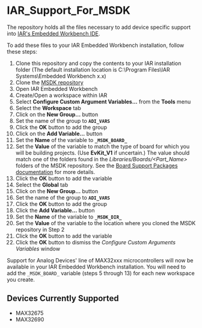 # IAR_Support_For_MSDK
The repository holds all the files necessary to add device specific support into [IAR's Embedded Workbench IDE](https://www.iar.com/products/architectures/arm/).

To add these files to your IAR Embedded Workbench installation, follow these steps:

1. Clone this repository and copy the contents to your IAR installation folder  (The default installation location is C:\Program Files\IAR Systems\Embedded Workbench x.x)
2. Clone the [MSDK repository](https://github.com/analogdevicesinc/msdk)
3. Open IAR Embedded Workbench
4. Create/Open a workspace within IAR
5. Select **Configure Custom Argument Variables...** from the **Tools** menu
6. Select the **Workspace** tab
7. Click on the **New Group...** button
8. Set the name of the group to **`ADI_VARS`**
9. Click the **OK** button to add the group
10. Click on the **Add Variable...** button
11. Set the **Name** of the variable to **`_MSDK_BOARD_`**
12. Set the **Value** of the variable to match the type of board for which you will be building projects. (Use **EvKit_V1** if uncertain.) The value should match one of the folders found in the _Libraries/Boards/<Part_Name>_ folders of the MSDK repository.  See the [Board Support Packages documentation](https://analogdevicesinc.github.io/msdk/USERGUIDE/#board-support-packages) for more details.
13. Click the **OK** button to add the variable
14. Select the **Global** tab
15. Click on the **New Group...** button
16. Set the name of the group to **`ADI_VARS`**
17. Click the **OK** button to add the group
18. Click the **Add Variable...** button
19. Set the **Name** of the variable to **`_MSDK_DIR_`**
20. Set the **Value** of the variable to the location where you cloned the MSDK repository in Step 2
21. Click the **OK** button to add the variable
22. Click the **OK** button to dismiss the *Configure Custom Arguments Variables* window

Support for Analog Devices' line of MAX32xxx microcontrollers will now be available in your IAR Embedded Workbench installation.  You will need to add the `_MSDK_BOARD_` variable (steps 5 through 13) for each new workspace you create.  

## Devices Currently Supported
* MAX32675
* MAX32690
